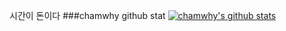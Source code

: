 시간이 돈이다
###chamwhy github stat
[![chamwhy's github stats](https://github-readme-stats.vercel.app/api?username=chamwhy)](https://github.com/anuraghazra/github-readme-stats)
